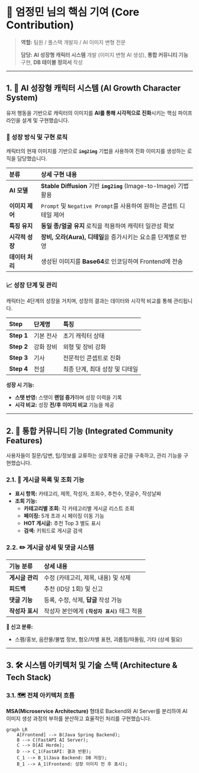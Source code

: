 # 🚀 엄정민 님의 핵심 기여 (Core Contribution)

> **역할:** 팀원 / 풀스택 개발자 / AI 이미지 변형 전문
>
> **담당:** **AI 성장형 캐릭터 시스템** 개발 (이미지 변형 AI 생성), **통합 커뮤니티 기능** 구현, **DB 테이블 정의서** 작성

***

## 1. 🤖 AI 성장형 캐릭터 시스템 (AI Growth Character System)

유저 행동을 기반으로 캐릭터의 이미지를 **AI를 통해 시각적으로 진화**시키는 핵심 파이프라인을 설계 및 구현했습니다.

### 🌟 성장 방식 및 구현 로직

캐릭터의 현재 이미지를 기반으로 **`img2img`** 기법을 사용하여 진화 이미지를 생성하는 로직을 담당했습니다.

| 분류 | 상세 구현 내용 |
| :--- | :--- |
| **AI 모델** | **Stable Diffusion** 기반 **`img2img`** (Image-to-Image) 기법 활용 |
| **이미지 제어** | `Prompt` 및 `Negative Prompt`를 사용하여 원하는 콘셉트 디테일 제어 |
| **특징 유지** | **동일 종/얼굴 유지** 로직을 적용하여 캐릭터 일관성 확보 |
| **시각적 성장** | **장비, 오라(Aura), 디테일**을 증가시키는 요소를 단계별로 반영 |
| **데이터 처리** | 생성된 이미지를 **Base64**로 인코딩하여 Frontend에 전송 |

### 📈 성장 단계 및 관리

캐릭터는 4단계의 성장을 거치며, 성장의 결과는 데이터와 시각적 비교를 통해 관리됩니다.

| Step | 단계명 | 특징 |
| :--- | :--- | :--- |
| **Step 1** | 기본 전사 | 초기 캐릭터 상태 |
| **Step 2** | 강화 장비 | 외형 및 장비 강화 |
| **Step 3** | 기사 | 전문적인 콘셉트로 진화 |
| **Step 4** | 전설 | 최종 단계, 최대 성장 및 디테일 |

**성장 시 기능:**
* **스탯 반영:** 스탯이 **랜덤 증가**하며 성장 이력을 기록
* **시각 비교:** 성장 **전/후 이미지 비교** 기능을 제공

***

## 2. 💬 통합 커뮤니티 기능 (Integrated Community Features)

사용자들이 질문/답변, 팁/정보를 교류하는 상호작용 공간을 구축하고, 관리 기능을 구현했습니다.

### 2.1. 📑 게시글 목록 및 조회 기능

* **표시 항목:** 카테고리, 제목, 작성자, 조회수, 추천수, 댓글수, 작성날짜
* **조회 기능:**
    * **카테고리별 조회:** 각 카테고리별 게시글 리스트 조회
    * **페이징:** 5개 초과 시 페이징 이동 기능
    * **HOT 게시글:** 추천 Top 3 별도 표시
    * **검색:** 키워드로 게시글 검색

### 2.2. ✏️ 게시글 상세 및 댓글 시스템

| 기능 분류 | 상세 내용 |
| :--- | :--- |
| **게시글 관리** | 수정 (카테고리, 제목, 내용) 및 삭제 |
| **피드백** | 추천 (ID당 1회) 및 신고 |
| **댓글 기능** | 등록, 수정, 삭제, **답글** 작성 가능 |
| **작성자 표시** | 작성자 본인에게 **`(작성자 표시)`** 태그 적용 |

**🚨 신고 분류:**
* 스팸/홍보, 음란물/불법 정보, 혐오/차별 표현, 괴롭힘/따돌림, 기타 (상세 필요)

***

## 3. 🛠️ 시스템 아키텍처 및 기술 스택 (Architecture & Tech Stack)

### 3.1. 🗺️ 전체 아키텍처 흐름

**MSA(Microservice Architecture)** 형태로 Backend와 AI Server를 분리하여 AI 이미지 생성 과정의 부하를 분산하고 효율적인 처리를 구현했습니다.

```mermaid
graph LR
    A[Frontend] --> B(Java Spring Backend);
    B --> C(FastAPI AI Server);
    C --> D[AI Horde];
    D --> C_1(FastAPI: 결과 반환);
    C_1 --> B_1(Java Backend: DB 저장);
    B_1 --> A_1(Frontend: 성장 이미지 전 후 표시);